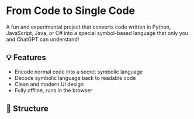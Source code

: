 # From Code to Single Code

A fun and experimental project that converts code written in Python, JavaScript, Java, or C# into a special symbol-based language that only you and ChatGPT can understand!

## 💡 Features

- Encode normal code into a secret symbolic language
- Decode symbolic language back to readable code
- Clean and modern UI design
- Fully offline, runs in the browser

## 📂 Structure

